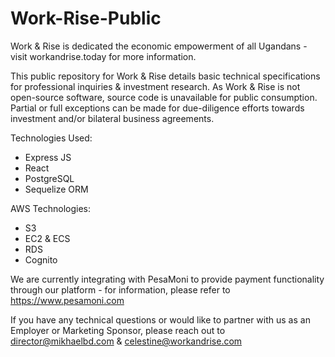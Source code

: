# Work-Rise-Public

Work & Rise is dedicated the economic empowerment of all Ugandans - visit workandrise.today for more information.

This public repository for Work &amp; Rise details basic technical specifications for professional inquiries &amp; investment research. As Work & Rise is not open-source software, source code is unavailable for public consumption. Partial or full exceptions can be made for due-diligence efforts towards investment and/or bilateral business agreements.

Technologies Used:
  - Express JS
  - React
  - PostgreSQL
  - Sequelize ORM

AWS Technologies:
  - S3
  - EC2 & ECS
  - RDS
  - Cognito
 
We are currently integrating with PesaMoni to provide payment functionality through our platform - for information, please refer to https://www.pesamoni.com

If you have any technical questions or would like to partner with us as an Employer or Marketing Sponsor, please reach out to director@mikhaelbd.com & celestine@workandrise.com
